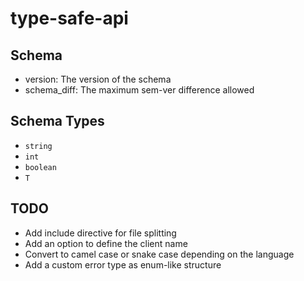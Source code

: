 # type-safe-api

## Schema

- version: The version of the schema
- schema_diff: The maximum sem-ver difference allowed

## Schema Types

- `string`
- `int`
- `boolean`
- `T`

## TODO

- Add include directive for file splitting
- Add an option to define the client name
- Convert to camel case or snake case depending on the language
- Add a custom error type as enum-like structure